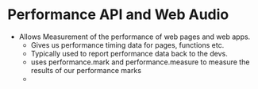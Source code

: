 # Performance API and Web Audio

- Allows Measurement of the performance of web pages and web apps. 
    - Gives us performance timing data for pages, functions etc. 
    - Typically used to report performance data back to the devs. 
    - uses performance.mark and performance.measure to measure the results of our performance marks
    - 